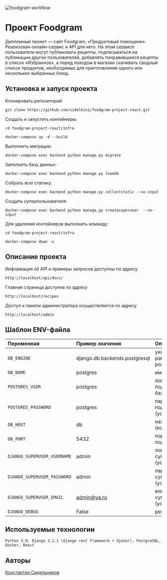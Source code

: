 ![foodgram workflow](https://github.com/sidelkin1/foodgram-project-react/actions/workflows/foodgram_workflow.yml/badge.svg)

# Проект Foodgram

Дипломный проект — сайт Foodgram, «Продуктовый помощник». Реализован онлайн-сервис и API для него. На этом сервисе пользователи могут публиковать рецепты, подписываться на публикации других пользователей, добавлять понравившиеся рецепты в список «Избранное», а перед походом в магазин скачивать сводный список продуктов, необходимых для приготовления одного или нескольких выбранных блюд.

## Установка и запуск проекта

Клонировать репозиторий:

```
git clone https://github.com/sidelkin1/foodgram-project-react.git

```

Cоздать и запустить контейнеры:

```
cd foodgram-project-react/infra

docker-compose up -d --build
```

Выполнить миграции:

```
docker-compose exec backend python manage.py migrate
```

Заполнить базу данных:

```
docker-compose exec backend python manage.py loaddb
```

Собрать всю статику:

```
docker-compose exec backend python manage.py collectstatic --no-input
```

Создать суперпользователя:

```
docker-compose exec backend python manage.py createsuperuser  --no-input
```

Для удаления контейнеров выполнить команду:

```
cd foodgram-project-react/infra

docker-compose down -v
```

## Описание проекта

Информация об API и примеры запросов доступны по адресу
```
http://localhost/api/docs/
```

Главная страница доступна по адресу
```
http://localhost/recipes
```

Доступ к панели администратора осуществляется по адресу
```
http://localhost/admin
```

## Шаблон ENV-файла

| Переменная  | Пример значения | Описание |
|:---|:---|:---|
| `DB_ENGINE` | django.db.backends.postgresql | указываем, что работаем с postgresql |
| `DB_NAME` | postgres | имя базы данных |
| `POSTGRES_USER` | postgres | логин для подключения к базе данных |
| `POSTGRES_PASSWORD` | postgres | пароль для подключения к БД (установите свой) |
| `DB_HOST` | db | название сервиса (контейнера) |
| `DB_PORT` | 5432 | порт для подключения к БД |
| `DJANGO_SUPERUSER_USERNAME` | admin | логин суперпользователя (установите свой) |
| `DJANGO_SUPERUSER_PASSWORD` | admin | пароль суперпользователя (установите свой) |
| `DJANGO_SUPERUSER_EMAIL` | admin@ya.ru | email суперпользователя (установите свой) |
| `DJANGO_DEBUG` | False | режим отладки |

## Используемые технологии

```
Python 3.9, Django 3.2.1 (django rest framework + djoser), PostgreSQL, Docker, React
```

## Авторы

[Константин Сидельников](https://github.com/sidelkin1)

